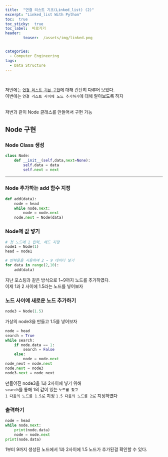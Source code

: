 ```yaml
---
title:  "연결 리스트 기초(Linked_list) (2)"  
excerpt: "Linked_list With Python"
toc:  true
toc_sticky:  true
toc_label:  바로가기
header:
        teaser:  /assets/img/linked.png


categories:
  - Computer Engineering
tags:
  - Data Structure
---
```

<br/>

저번에는 [`연결 리스트 기본 구현`](https://pome95.github.io/computer%20engineering/linked/)에 대해 간단히 다루어 보았다.<br/>
이번에는 `연결 리스트 사이에 노드 추가하기`에 대해 알아보도록 하자 <br/>

<br/>
저번과 같이 Node 클래스를 만들어서 구현 가능

## Node 구현
### Node Class 생성
```python
class Node:
    def __init__(self,data,next=None):
        self.data = data
        self.next = next
```
---
### Node 추가하는 add 함수 지정
```python
def add(data):
    node = head
    while node.next:
        node = node.next
    node.next = Node(data)
```
### Node에 값 넣기
```python
# 첫 노드에 1 입력, 헤드 지정
node1 = Node(1)
head = node1

# 반복문을 사용하여 2 ~ 9 데이터 넣기
for data in range(2,10):
    add(data)
```

지난 포스팅과 같은 방식으로 1~9까지 노드를 추가하였다. <br/>
이제 1과 2 사이에 1.5라는 노드를 넣어보자

### 노드 사이에 새로운 노드 추가하기
```python
node3 = Node(1.5)
```
가상의 node3을 만들고 1.5를 넣어보자

```python
node = head
search = True
while search:
    if node.data == 1:
        search = False
    else:
        node = node.next
node_next = node.next
node.next = node3
node3.next = node_next
```
만들어진 node3을 1과 2사이에 넣기 위해<br/>
`search`를 통해 1의 값이 있는 `노드를 찾고` <br/>
`1 다음의 노드를 1.5`로 지정 `1.5 다음의 노드를 2`로 지정하였다

### 출력하기
```python
node = head
while node.next:
    print(node.data)
    node = node.next
print(node.data)
```

1부터 9까지 생성된 노드에서 1과 2사이에 1.5 노드가 추가된걸 확인할 수 있다.